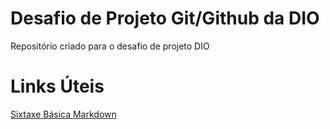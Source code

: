 # Desafio de Projeto Git/Github da DIO
Repositório criado para o desafio de projeto DIO

# Links Úteis #
[Sixtaxe Básica Markdown](https://www.markdownguide.org/)
